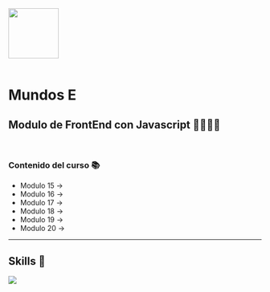 <img width="100" src="https://avatars1.githubusercontent.com/u/76908580?s=200&v=4">

<br/>
<br/>

# Mundos E

## Modulo de FrontEnd con Javascript 🧑‍💻👩‍💻

<br/>

### Contenido del curso 📚

- Modulo 15 ->
- Modulo 16 ->
- Modulo 17 ->
- Modulo 18 ->
- Modulo 19 ->
- Modulo 20 ->

---

## Skills 🚀

<p>
<img src="https://img.shields.io/badge/Javascript-JS-yellow">
</p>
